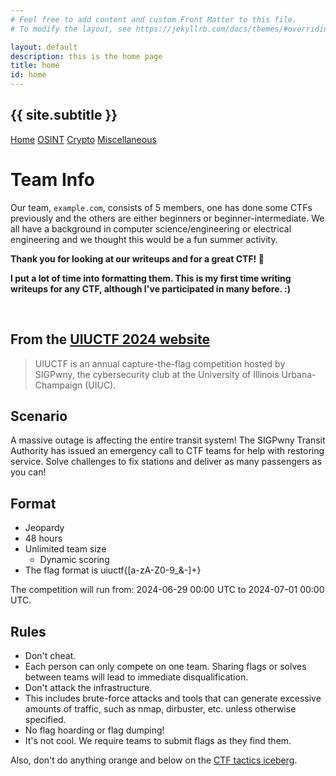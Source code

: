 ```yaml
---
# Feel free to add content and custom Front Matter to this file.
# To modify the layout, see https://jekyllrb.com/docs/themes/#overriding-theme-defaults

layout: default
description: this is the home page
title: home
id: home
---
```


<link rel="stylesheet" href="writeupcss.css">

<h2>
{{ site.subtitle }}
</h2>

[Home](https://stainedswan.github.io/UIUCTF-2024)
[OSINT](https://stainedswan.github.io/UIUCTF-2024/OSINT)
[Crypto](https://stainedswan.github.io/UIUCTF-2024/Crypto)
[Miscellaneous](https://stainedswan.github.io/UIUCTF-2024/Miscellaneous)

# Team Info

Our team, `example.com`, consists of 5 members, one has done some CTFs previously and the others are either beginners or beginner-intermediate. We all have a background in computer science/engineering or electrical engineering and we thought this would be a fun summer activity.

<b>Thank you for looking at our writeups and for a great CTF! 🎉</b>

<b>I put a lot of time into formatting them. This is my first time writing writeups for any CTF, although I've participated in many before. :) </b>

<br/>

## From the [UIUCTF 2024 website](https://2024.uiuc.tf/)

> UIUCTF is an annual capture-the-flag competition hosted by SIGPwny, the cybersecurity club at the University of Illinois Urbana-Champaign (UIUC).

## Scenario

A massive outage is affecting the entire transit system! The SIGPwny Transit Authority has issued an emergency call to CTF teams for help with restoring service. Solve challenges to fix stations and deliver as many passengers as you can!

## Format

- Jeopardy
- 48 hours
- Unlimited team size
  - Dynamic scoring
- The flag format is uiuctf{[a-zA-Z0-9_&-]+}

The competition will run from:
2024-06-29 00:00 UTC
to
2024-07-01 00:00 UTC.

## Rules

- Don't cheat.
- Each person can only compete on one team. Sharing flags or solves between teams will lead to immediate disqualification.
- Don't attack the infrastructure.
- This includes brute-force attacks and tools that can generate excessive amounts of traffic, such as nmap, dirbuster, etc. unless otherwise specified.
- No flag hoarding or flag dumping!
- It's not cool. We require teams to submit flags as they find them.

Also, don't do anything orange and below on the [CTF tactics iceberg](https://twitter.com/gf_256/status/1206393845497376768/).